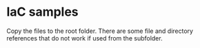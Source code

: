 # IaC samples
Copy the files to the root folder. There are some file and directory references that do not work if used from the subfolder.
